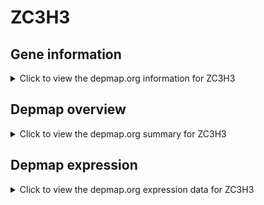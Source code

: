 <h1>ZC3H3</h1>

<h2>Gene information</h2>
<details>
  <summary>Click to view the depmap.org information for ZC3H3</summary>
  <iframe src="https://depmap.org/portal/gene/ZC3H3?tab=about" style="border:none;width:100%;height:800px"></iframe>
</details>

<h2>Depmap overview</h2>
<details>
  <summary>Click to view the depmap.org summary for ZC3H3</summary>
  <iframe src="https://depmap.org/portal/gene/ZC3H3?tab=overview" style="border:none;width:100%;height:800px"></iframe>
</details>

<h2>Depmap expression</h2>
<details>
  <summary>Click to view the depmap.org expression data for ZC3H3</summary>
  <iframe src="https://depmap.org/portal/gene/ZC3H3?tab=characterization" style="border:none;width:100%;height:800px"></iframe>
</details>


<!--
<h2>Reactome Pathway diagram</h2>
<details>
  <summary>Click to view Reactome pathway for ZC3H3</summary>
  PNAME
</details>
-->


